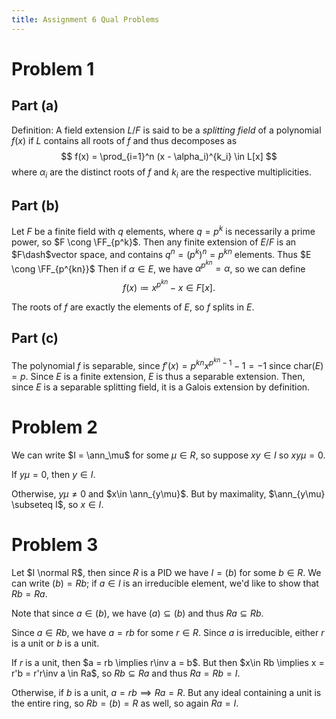 ```yaml
---
title: Assignment 6 Qual Problems
---
```


# Problem 1

## Part (a)

Definition: A field extension $L/F$ is said to be a *splitting field* of a polynomial $f(x)$ if $L$ contains all roots of $f$ and thus decomposes as 
$$
f(x) = \prod_{i=1}^n (x - \alpha_i)^{k_i} \in L[x]
$$
where $\alpha_i$ are the distinct roots of $f$ and $k_i$ are the respective multiplicities.

## Part (b)
Let $F$ be a finite field with $q$ elements, where $q=p^k$ is necessarily a prime power, so $F \cong \FF_{p^k}$.
Then any finite extension of $E/F$ is an $F\dash$vector space, and contains $q^n = (p^{k})^n = p^{kn}$ elements.
Thus $E \cong \FF_{p^{kn}}$
Then if $\alpha \in E$, we have $\alpha^{p^{kn}} = \alpha$, so we can define 
$$
f(x) \coloneqq x^{p^{kn}} - x \in F[x].
$$

The roots of $f$ are exactly the elements of $E$, so $f$ splits in $E$. 


## Part (c)

The polynomial $f$ is separable, since $f'(x) = p^{kn}x^{p^{kn}-1} - 1 = -1$ since $\mathrm{char}(E) = p$.
Since $E$ is a finite extension, $E$ is thus a separable extension.
Then, since $E$ is a separable splitting field, it is a Galois extension by definition.

# Problem 2

We can write $I = \ann_\mu$ for some $\mu \in R$, so suppose $xy \in I$ so $xy\mu = 0$.

If $y\mu = 0$, then $y\in I$. 

Otherwise, $y\mu \neq 0$ and $x\in \ann_{y\mu}$.
But by maximality, $\ann_{y\mu} \subseteq I$, so $x\in I$.


# Problem 3
Let $I \normal R$, then since $R$ is a PID we have $I = (b)$ for some $b\in R$.
We can write $(b) = Rb$; if $a\in I$ is an irreducible element, we'd like to show that $Rb = Ra$.

Note that since $a \in (b)$, we have $(a) \subseteq (b)$ and thus $Ra \subseteq Rb$.

Since $a\in Rb$, we have $a = rb$ for some $r\in R$.
Since $a$ is irreducible, either $r$ is a unit or $b$ is a unit.

If $r$ is a unit, then $a = rb \implies r\inv a = b$. But then $x\in Rb \implies x = r'b = r'r\inv a \in Ra$, so $Rb \subseteq Ra$ and thus $Ra = Rb = I$.

Otherwise, if $b$ is a unit, $a = rb \implies Ra = R$. But any ideal containing a unit is the entire ring, so $Rb = (b) = R$ as well, so again $Ra = I$.
